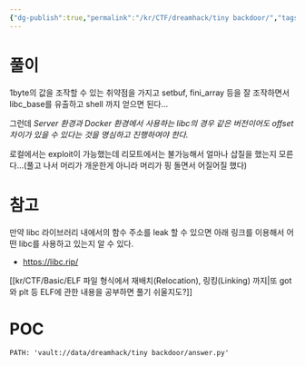 ```yaml
---
{"dg-publish":true,"permalink":"/kr/CTF/dreamhack/tiny backdoor/","tags":["CTF/dreamhack/tiny_backdoor","pwnable"],"created":"2023-12-14","updated":"2023-12-14"}
---
```


# 풀이
1byte의 값을 조작할 수 있는 취약점을 가지고 setbuf, fini_array 등을 잘 조작하면서 libc_base를 유출하고 shell 까지 얻으면 된다...

그런데 *Server 환경과 Docker 환경에서 사용하는 libc의 경우 같은 버전이어도 offset 차이가 있을 수 있다는 것을 명심하고 진행하여야 한다.*

로컬에서는 exploit이 가능했는데 리모트에서는 불가능해서 얼마나 삽질을 했는지 모른다...(풀고 나서 머리가 개운한게 아니라 머리가 핑 돌면서 어질어질 했다)

# 참고
만약 libc 라이브러리 내에서의 함수 주소를 leak 할 수 있으면 아래 링크를 이용해서 어떤 libc를 사용하고 있는지 알 수 있다.

- https://libc.rip/ 

[[kr/CTF/Basic/ELF 파일 형식에서 재배치(Relocation), 링킹(Linking) 까지\|또 got와 plt 등 ELF에 관한 내용을 공부하면 풀기 쉬울지도?]]
# POC
```embed-python
PATH: 'vault://data/dreamhack/tiny backdoor/answer.py'


```
